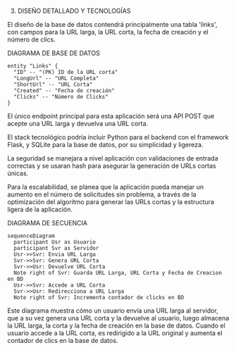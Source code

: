 3. DISEÑO DETALLADO Y TECNOLOGÍAS

El diseño de la base de datos contendrá principalmente una tabla 'links', con campos para la URL larga, la URL corta, la fecha de creación y el número de clics.

DIAGRAMA DE BASE DE DATOS
```
entity "Links" {
  "ID" -- "(PK) ID de la URL corta"
  "LongUrl" -- "URL Completa"
  "ShortUrl" -- "URL Corta"
  "Created" -- "Fecha de creación"
  "Clicks" -- "Número de Clicks"
}
```
El único endpoint principal para esta aplicación será una API POST que acepte una URL larga y devuelva una URL corta.

El stack tecnológico podría incluir Python para el backend con el framework Flask, y SQLite para la base de datos, por su simplicidad y ligereza.

La seguridad se manejara a nivel aplicación con validaciones de entrada correctas y se usaran hash para asegurar la generación de URLs cortas únicas.

Para la escalabilidad, se planea que la aplicación pueda manejar un aumento en el número de solicitudes sin problema, a través de la optimización del algoritmo para generar las URLs cortas y la estructura ligera de la aplicación.

DIAGRAMA DE SECUENCIA
```
sequenceDiagram
  participant Usr as Usuario
  participant Svr as Servidor
  Usr->>Svr: Envia URL Larga
  Svr->>Svr: Genera URL Corta
  Svr->>Usr: Devuelve URL Corta
  Note right of Svr: Guarda URL Larga, URL Corta y Fecha de Creacion en BD
  Usr->>Svr: Accede a URL Corta
  Svr->>Usr: Redirecciona a URL Larga
  Note right of Svr: Incrementa contador de clicks en BD
```
Este diagrama muestra cómo un usuario envía una URL larga al servidor, que a su vez genera una URL corta y la devuelve al usuario, luego almacena la URL larga, la corta y la fecha de creación en la base de datos. Cuando el usuario accede a la URL corta, es redirigido a la URL original y aumenta el contador de clics en la base de datos.